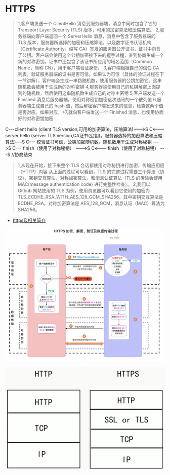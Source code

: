 # HTTPS

>1,客户端发送一个 ClientHello 消息到服务器端，消息中同时包含了它的 Transport Layer Security (TLS) 版本，可用的加密算法和压缩算法。
>2,服务器端向客户端返回一个 ServerHello 消息，消息中包含了服务器端的 TLS 版本，服务器所选择的加密和压缩算法，以及数字证书认证机构（Certificate Authority，缩写 CA）签发的服务器公开证书，证书中包含了公钥。客户端会使用这个公钥加密接下来的握手过程，直到协商生成一个新的对称密钥。证书中还包含了该证书所应用的域名范围（Common Name，简称 CN），用于客户端验证身份。
>3,客户端根据自己的信任 CA 列表，验证服务器端的证书是否可信。如果认为可信（具体的验证过程在下一节讲解），客户端会生成一串伪随机数，使用服务器的公钥加密它。这串随机数会被用于生成新的对称密钥
>4,服务器端使用自己的私钥解密上面提到的随机数，然后使用这串随机数生成自己的对称主密钥
>5,客户端发送一个 Finished 消息给服务器端，使用对称密钥加密这次通讯的一个散列值
>6,服务器端生成自己的 hash 值，然后解密客户端发送来的信息，检查这两个值是否对应。如果对应，>7,就向客户端发送一个 Finished 消息，也使用协商好的对称密钥加密


C---client hello (client TLS version,可用的加密算法，压缩算法)--->S
C<---server hello (server TLS version,CA证书(公钥)，服务器选择的加密算法和压缩算法)---S
C---     校验证书可信，公钥加密随机数，随机数用于生成对称秘钥    --->S
C---                 finish（使用了对称秘钥）                 --->S
C<---                finish（使用了对称秘钥）                  ---S  //协商结束


>1,从现在开始，接下来整个 TLS 会话都使用对称秘钥进行加密，传输应用层（HTTP）内容
从上面的过程可以看到，TLS 的完整过程需要三个算法（协议），密钥交互算法，对称加密算法，和消息认证算法（TLS 的传输会使用 MAC(message authentication code) 进行完整性检查）。
>2,我们以 Github 网站使用的 TLS 为例，使用浏览器可以看到它使用的加密为 TLS_ECDHE_RSA_WITH_AES_128_GCM_SHA256。其中密钥交互算法是 ECDHE_RSA，对称加密算法是 AES_128_GCM，消息认证（MAC）算法为 SHA256。

* [https及相关简介](https://hit-alibaba.github.io/interview/basic/network/HTTPS.html)

![](./res/https-request-handshake.png "")

![](./res/http-https.png "")